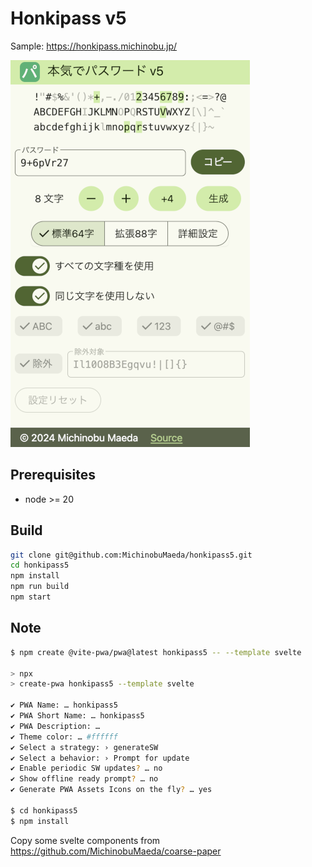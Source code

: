 # Honkipass v5

Sample: https://honkipass.michinobu.jp/

![本気でパスワード v5](honkipass5.png)

## Prerequisites

-   node >= 20

## Build

```bash
git clone git@github.com:MichinobuMaeda/honkipass5.git
cd honkipass5
npm install
npm run build
npm start
```

## Note

```bash
$ npm create @vite-pwa/pwa@latest honkipass5 -- --template svelte

> npx
> create-pwa honkipass5 --template svelte

✔ PWA Name: … honkipass5
✔ PWA Short Name: … honkipass5
✔ PWA Description: …
✔ Theme color: … #ffffff
✔ Select a strategy: › generateSW
✔ Select a behavior: › Prompt for update
✔ Enable periodic SW updates? … no
✔ Show offline ready prompt? … no
✔ Generate PWA Assets Icons on the fly? … yes

$ cd honkipass5
$ npm install
```

Copy some svelte components from <https://github.com/MichinobuMaeda/coarse-paper>
